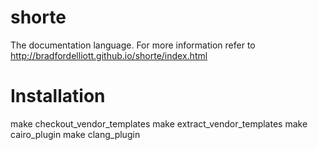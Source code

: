 shorte
======

The documentation language. For more information refer to http://bradfordelliott.github.io/shorte/index.html

Installation
============
make checkout_vendor_templates
make extract_vendor_templates
make cairo_plugin
make clang_plugin

